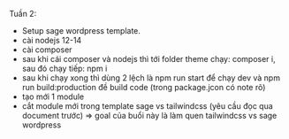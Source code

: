 Tuần 2:
-	Setup sage wordpress template.
- cài nodejs 12-14
- cài composer
- sau khi cái composer và nodejs thì tới folder theme chạy: composer i, sau đó chạy tiếp: npm i
- sau khi chạy xong thì dùng 2 lệch là npm run start để chạy dev và npm run build:production đề build code (trong package.jcon có note rõ)
- tạo mới 1 module
- cắt module mới trong template sage vs tailwindcss (yêu cầu đọc qua document trước)
=> goal của buổi này là làm quen tailwindcss vs sage wordpress
